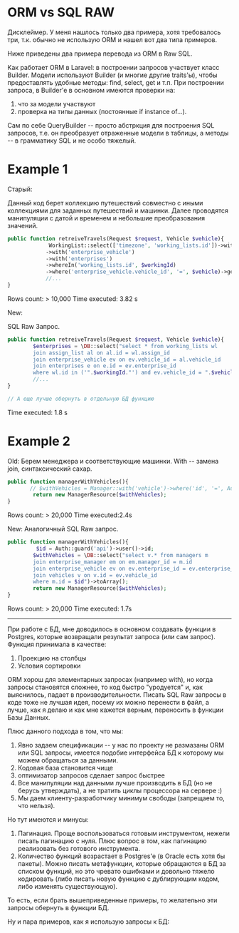 # ORM vs SQL RAW

Дисклеймер.
У меня нашлось только два примера, хотя требовалось три, т.к. обычно не использую ORM и нашел вот два типа примеров.

Ниже приведены два примера перевода из ORM в Raw SQL.

Как работает ORM в Laravel: в построении запросов участвует класс Builder. Модели используют Builder (и многие другие traits'ы), чтобы предоставлять удобные методы:
find, select, get и т.п.
При построении запроса, в Builder'e в основном имеются проверки на:
1) что за модели участвуют
2) проверка на типы данных (постоянные if instance of...).

Сам по себе QueryBuilder -- просто абстркция для построения SQL запросов, т.е. он преобразует отраженные модели в таблицы, а методы -- в грамматику SQL и не особо тяжелый.

# Example 1

Старый:

Данный код берет коллекцию путешествий совместно с иными коллекциями для заданных путешествий и машинки.
Далее проводятся манипуляции с датой и временем и небольшие преобразования значений.
```php
public function retreiveTravels(Request $request, Vehicle $vehicle){
             WorkingList::select(['timezone', 'working_lists.id'])->with('assign_list')
            ->with('enterprise_vehicle')
            ->with('enterprises')
            ->whereIn('working_lists.id', $workingId)
            ->where('enterprise_vehicle.vehicle_id', '=', $vehicle)->get()->toArray();
            //...
}
```
Rows count: > 10,000
Time executed: 3.82 s

New:

SQL Raw Запрос.
```php
public function retreiveTravels(Request $request, Vehicle $vehicle){
        $enterprises = \DB::select("select * from working_lists wl 
        join assign_list al on al.id = wl.assign_id 
        join enterprise_vehicle ev on ev.vehicle_id = al.vehicle_id
        join enterprises e on e.id = ev.enterprise_id
        where wl.id in ('".$workingId."') and ev.vehicle_id = ".$vehicle);
        //...
}

// А еще лучше обернуть в отдельную БД функцию
```
Time executed: 1.8 s

# Example 2

Old:
Берем менеджера и соответствующие машинки. With -- замена join, синтаксический сахар.
```php
public function managerWithVehicles(){
       // $withVehicles = Manager::with('vehicle')->where('id', '=', Auth::guard('api')->user()->id)->get();      
        return new ManagerResource($withVehicles);
}
```
Rows count: > 20,000
Time executed:2.4s

New:
Аналогичный SQL Raw запрос.
```php
public function managerWithVehicles(){
         $id = Auth::guard('api')->user()->id;
        $withVehicles = \DB::select("select v.* from managers m 
        join enterprise_manager em on em.manager_id = m.id
        join enterprise_vehicle ev on ev.enterprise_id = ev.enterprise_id
        join vehicles v on v.id = ev.vehicle_id
        where m.id = $id")->toArray();   
        return new ManagerResource($withVehicles);
}
```

Rows count: > 20,000
Time executed: 1.7s

------------------------------

При работе с БД, мне доводилось в основном создавать функции в Postgres, которые возвращали результат запроса (или сам запрос). Функция принимала в качестве:
1) Проекцию на столбцы
2) Условия сортировки

ORM хорош для элементарных запросах (например with), но когда запросы становятся сложнее, то код быстро "уродуется" и, как выяснилось, падает в производительности.
Писать SQL Raw запросы в коде тоже не лучшая идея, посему их можно перенести в файл, а лучше, как я делаю и как мне кажется верным, переносить в функции Базы Данных.

Плюс данного подхода в том, что мы:
1) Явно задаем спецификации -- у нас по проекту не размазаны ORM или SQL запросы, имеется подобие интерфейса БД к которому мы можем обращаться за данными.
2) Кодовая база становится чище
3) оптимизатор запросов сделает запрос быстрее
4) Все манипуляции над данными лучше производить в БД (но не берусь утверждать), а не тратить циклы процессора на сервере :)
5) Мы даем клиенту-разработчику минимум свободы (запрещаем то, что нельзя).

Но тут имеются и минусы:
1) Пагинация. Проще воспользоваться готовым инструментом, нежели писать пагинацию с нуля. Плюс вопрос в том, как пагинацию реализовать без готового инструмента.
2) Количество функций возрастает в Postgres'e (в Oracle есть хотя бы пакеты). Можно писать метафункции, которые обращаются в БД за списком функций, но это чревато ошибками и довольно тяжело кодировать (либо писать новую функцию с дублирующим кодом, либо изменять существующую).

То есть, если брать вышеприведенные примеры, то желательно эти запросы обернуть в функции БД.

Ну и пара примеров, как я использую запросы к БД:
